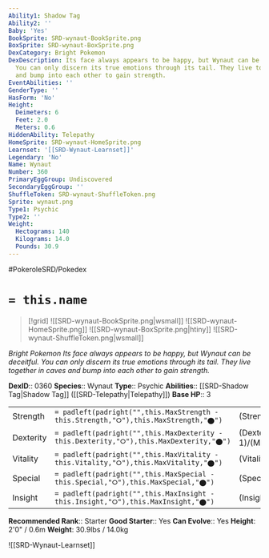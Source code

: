 ```yaml
---
Ability1: Shadow Tag
Ability2: ''
Baby: 'Yes'
BookSprite: SRD-wynaut-BookSprite.png
BoxSprite: SRD-wynaut-BoxSprite.png
DexCategory: Bright Pokemon
DexDescription: Its face always appears to be happy, but Wynaut can be deceitful.
  You can only discern its true emotions through its tail. They live together in caves
  and bump into each other to gain strength.
EventAbilities: ''
GenderType: ''
HasForm: 'No'
Height:
  Deimeters: 6
  Feet: 2.0
  Meters: 0.6
HiddenAbility: Telepathy
HomeSprite: SRD-wynaut-HomeSprite.png
Learnset: '[[SRD-Wynaut-Learnset]]'
Legendary: 'No'
Name: Wynaut
Number: 360
PrimaryEggGroup: Undiscovered
SecondaryEggGroup: ''
ShuffleToken: SRD-wynaut-ShuffleToken.png
Sprite: wynaut.png
Type1: Psychic
Type2: ''
Weight:
  Hectograms: 140
  Kilograms: 14.0
  Pounds: 30.9
---
```


#PokeroleSRD/Pokedex

# `= this.name`

> [!grid]
> ![[SRD-wynaut-BookSprite.png|wsmall]]
> ![[SRD-wynaut-HomeSprite.png]]
> ![[SRD-wynaut-BoxSprite.png|htiny]]
> ![[SRD-wynaut-ShuffleToken.png|wsmall]]


*Bright Pokemon*
*Its face always appears to be happy, but Wynaut can be deceitful. You can only discern its true emotions through its tail. They live together in caves and bump into each other to gain strength.*

**DexID**:: 0360
**Species**:: Wynaut
**Type**:: Psychic
**Abilities**:: [[SRD-Shadow Tag|Shadow Tag]] ([[SRD-Telepathy|Telepathy]])
**Base HP**:: 3

|           |                                                                                        |                                          |
| --------- | -------------------------------------------------------------------------------------- | ---------------------------------------- |
| Strength  | `= padleft(padright("",this.MaxStrength - this.Strength,"⭘"),this.MaxStrength,"⬤")`    | (Strength::1)/(MaxStrength::3)   |
| Dexterity | `= padleft(padright("",this.MaxDexterity - this.Dexterity,"⭘"),this.MaxDexterity,"⬤")` | (Dexterity:: 1)/(MaxDexterity::3) |
| Vitality  | `= padleft(padright("",this.MaxVitality - this.Vitality,"⭘"),this.MaxVitality,"⬤")`    | (Vitality::2)/(MaxVitality::4)   |
| Special   | `= padleft(padright("",this.MaxSpecial - this.Special,"⭘"),this.MaxSpecial,"⬤")`       | (Special::1)/(MaxSpecial::3)     |
| Insight   | `= padleft(padright("",this.MaxInsight - this.Insight,"⭘"),this.MaxInsight,"⬤")`       | (Insight::2)/(MaxInsight::4)     |


**Recommended Rank**:: Starter
**Good Starter**:: Yes
**Can Evolve**:: Yes
**Height**: 2'0" / 0.6m
**Weight**: 30.9lbs / 14.0kg

![[SRD-Wynaut-Learnset]]